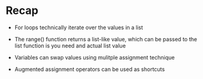 # Recap

- For loops technically iterate over the values in a list

- The range() function returns a list-like value, which can be passed to the list function is you need and actual list value

- Variables can swap values using mulitple assignment technique

- Augmented assignment operators can be used as shortcuts
